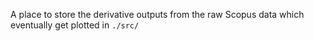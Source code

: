 A place to store the derivative outputs from the raw Scopus data which eventually get plotted in `./src/`
